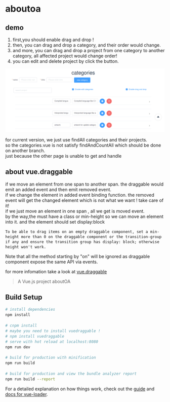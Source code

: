 # aboutoa

## demo

1. first,you should enable drag and drop !
2. then, you can drag and drop a category, and their order would change.
3. and more, you can drag and drop a project from one category to another category,
all affected project would change order!
4. you can edit and delete project by click the button. 


![aboutOA gif](drag-and-drop.gif)


for current version, we just use findAll categories and their projects.<br>
so the categories.vue is not satisfy findAndCountAll which should be done on another branch. <br>
just because the other page is unable to get and handle 

## about vue.draggable

if we move an element from one span to another span.
the draggable would emit an added event and then emit removed event.<br>
if we change the element in added event binding function.
the removed event will get the changed element which is not what we want ! take care of it!<br>
if we just move an element in one span , all we get is moved event.<br>
by the way,the <transition-group> must have a class or min-height so we can move an element into it. and the element should set display:block <br>
```
To be able to drag items on an empty draggable component, set a min-height more than 0 on the draggable component or the transition-group if any and ensure the transition group has display: block; otherwise height won't work.
```
Note that all the method starting by "on" will be ignored as draggable component expose the same API via events.

  for more infomation take a look at [vue.draggable](https://github.com/SortableJS/Vue.Draggable)


> A Vue.js project aboutOA

## Build Setup

``` bash
# install dependencies
npm install

# cnpm install
# maybe you need to install vuedraggable !
# npm install vuedraggable
# serve with hot reload at localhost:8080
npm run dev

# build for production with minification
npm run build

# build for production and view the bundle analyzer report
npm run build --report
```

For a detailed explanation on how things work, check out the [guide](http://vuejs-templates.github.io/webpack/) and [docs for vue-loader](http://vuejs.github.io/vue-loader).
